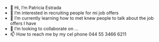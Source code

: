 - 👋 Hi, I’m Patricia Estrada
- 👀 I’m interested in recruiting people for mi job offers
- 🌱 I’m currently learning how to met knew people to talk about the job offers I have
- 💞️ I’m looking to collaborate on ...
- 📫 How to reach me by my cel phone 044 55 3466 6211

<!---
PatriciaEstrada24/PatriciaEstrada24 is a ✨ special ✨ repository because its `README.md` (this file) appears on your GitHub profile.
You can click the Preview link to take a look at your changes.
--->
